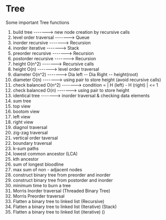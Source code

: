 # Tree
Some important Tree functions 

1) build tree                -------> new node creation by recursive calls
2) level order traversal     -------> Queue
3) inorder recursive         -------> Recursion
4) inorder iterative         -------> Stack
5) preorder recursive        -------> Recursion
6) postorder recursive       -------> Recursion
7) height O(n^2)             -------> Recursive calls
8) height O(n)               -------> level order traversal
9) diameter O(n^2)           -------> Dia left -- Dia Right -- height(root)
10) diameter O(n)            -------> using pair to store height (avoid recursive calls)
11) check balanced O(n^2)    -------> condition = | H (left) - H (right) | <= 1
12) check balanced O(n)      -------> using pair to store height
13) identical tree           -------> inorder traversal & checking data elements
14) sum tree
15) top view
16) bootom view
17) left view
18) right view
19) diagnol traversal
20) zig-zag traversal
21) vertical order taversal
22) boundary traversal
23) k-sum paths
24) lowest common ancestor (LCA)
25) kth ancestor
26) sum of longest bloodline
27) max sum of non - adjacent nodes
28) construct binary tree from preorder and inorder 
29) construct binary tree from postorder and inorder
30) minimum time to burn a tree
31) Morris Inorder traversal (Threaded Binary Tree)
32) Morris Preorder traversal
33) Flatten a binary tree to linked list (Recursive)
34) Flatten a binary tree to linked list (Iterative) (Stack)
35) Flatten a binary tree to linked list (iterative) ()
